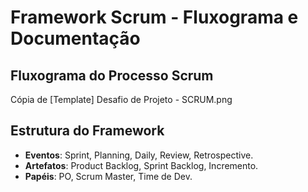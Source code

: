# Framework Scrum - Fluxograma e Documentação

## Fluxograma do Processo Scrum
Cópia de [Template] Desafio de Projeto - SCRUM.png


## Estrutura do Framework
- **Eventos**: Sprint, Planning, Daily, Review, Retrospective.  
- **Artefatos**: Product Backlog, Sprint Backlog, Incremento.  
- **Papéis**: PO, Scrum Master, Time de Dev.  
